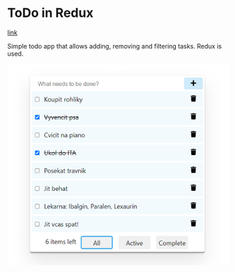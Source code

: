 # ToDo in Redux

[link](https://github.com/ElaJahoda/janouskova-ita-2022/tree/main/src/ToDo)

Simple todo app that allows adding, removing and filtering tasks. Redux is used.

![ToDo in Redux screenshot](./src/images/ToDoScreenshot.png)